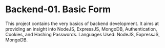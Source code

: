 # Backend-01. Basic Form
This project contains the very basics of backend development. It aims at providing an insight into NodeJS, ExpressJS, MongoDB, Authentication, Cookies, and Hashing Passwords.
Languages Used: NodeJS, ExpressJS, MongoDB.
